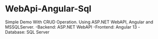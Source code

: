 # WebApi-Angular-Sql
Simple Demo With CRUD Operation. Using ASP.NET WebAPI, Angular and MSSQLServer.
-Backend: ASP.NET WebAPI
-Frontend: Angular 13
-Database: SQL Server

